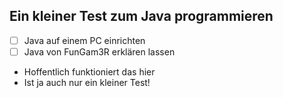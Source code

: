## Ein kleiner Test zum Java programmieren

- [ ] Java auf einem PC einrichten
- [ ] Java von FunGam3R erklären lassen
- Hoffentlich funktioniert das hier
- Ist ja auch nur ein kleiner Test!
